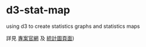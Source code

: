 # d3-stat-map
using d3 to create statistics graphs and statistics maps

詳見 [專案官網](http://ckhung.github.com/d3-stat-map/index.zh_TW.html)
及 [統計圖頁面](http://ckhung.github.com/d3-stat-map/main.html))
